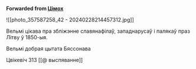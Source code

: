 **Forwarded from [Цімох](https://t.me/Tusajas)**

![[photo_357587258_42 - 20240228214457312.jpg]]

Вельмі цікава пра збліжэнне славянафілаў, западнарусаў і палякаў праз Літву ў 1850-ыя.

Вельмі добрая цытата Бяссонава

Цвікевіч 313
[[@ выспяванне]]
